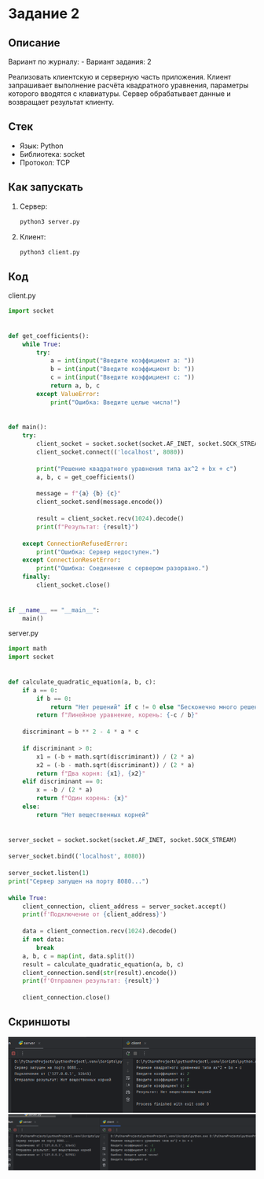 # Задание 2

## Описание
Вариант по журналу: -
Вариант задания: 2

Реализовать клиентскую и серверную часть приложения. Клиент запрашивает выполнение расчёта квадратного уравнения,
параметры которого вводятся с клавиатуры. Сервер обрабатывает данные и возвращает результат клиенту.

## Стек

- Язык: Python
- Библиотека: socket
- Протокол: TCP

## Как запускать

1. Сервер:
    ```bash
    python3 server.py
    ```
2. Клиент:
    ```bash
    python3 client.py
    ```

## Код

client.py

```python
import socket


def get_coefficients():
    while True:
        try:
            a = int(input("Введите коэффициент a: "))
            b = int(input("Введите коэффициент b: "))
            c = int(input("Введите коэффициент c: "))
            return a, b, c
        except ValueError:
            print("Ошибка: Введите целые числа!")


def main():
    try:
        client_socket = socket.socket(socket.AF_INET, socket.SOCK_STREAM)
        client_socket.connect(('localhost', 8080))

        print("Решение квадратного уравнения типа ax^2 + bx + c")
        a, b, c = get_coefficients()

        message = f"{a} {b} {c}"
        client_socket.send(message.encode())

        result = client_socket.recv(1024).decode()
        print(f"Результат: {result}")

    except ConnectionRefusedError:
        print("Ошибка: Сервер недоступен.")
    except ConnectionResetError:
        print("Ошибка: Соединение с сервером разорвано.")
    finally:
        client_socket.close()


if __name__ == "__main__":
    main()

```

server.py

```python
import math
import socket


def calculate_quadratic_equation(a, b, c):
    if a == 0:
        if b == 0:
            return "Нет решений" if c != 0 else "Бесконечно много решений"
        return f"Линейное уравнение, корень: {-c / b}"

    discriminant = b ** 2 - 4 * a * c

    if discriminant > 0:
        x1 = (-b + math.sqrt(discriminant)) / (2 * a)
        x2 = (-b - math.sqrt(discriminant)) / (2 * a)
        return f"Два корня: {x1}, {x2}"
    elif discriminant == 0:
        x = -b / (2 * a)
        return f"Один корень: {x}"
    else:
        return "Нет вещественных корней"


server_socket = socket.socket(socket.AF_INET, socket.SOCK_STREAM)

server_socket.bind(('localhost', 8080))

server_socket.listen(1)
print("Сервер запущен на порту 8080...")

while True:
    client_connection, client_address = server_socket.accept()
    print(f'Подключение от {client_address}')

    data = client_connection.recv(1024).decode()
    if not data:
        break
    a, b, c = map(int, data.split())
    result = calculate_quadratic_equation(a, b, c)
    client_connection.send(str(result).encode())
    print(f'Отправлен результат: {result}')

    client_connection.close()


```

## Скриншоты
![img_1.png](images/img_1.png)
![img_2.png](images/img_2.png)